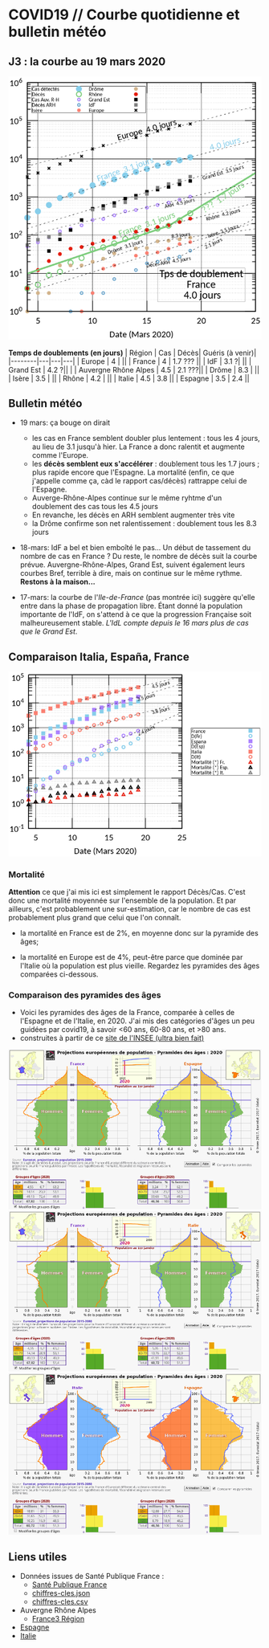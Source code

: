 # COVID19 // Courbe quotidienne et bulletin météo

## J3 : la courbe au 19 mars 2020

![](./covid19.png)

**Temps de doublements (en jours)**
| Région | Cas | Décès| Guéris (à venir)|
|--------|---|---|---|
| Europe | 4 | ||
| France | 4 | 1.7 ??? ||
| IdF    | 3.1 ?| ||
| Grand Est | 4.2 ?|| |
| Auvergne Rhône Alpes | 4.5 | 2.1 ???||
| Drôme | 8.3 | ||
| Isère | 3.5 | ||
| Rhône | 4.2 | ||
| Italie | 4.5 | 3.8 ||
| Espagne | 3.5 | 2.4 ||

## Bulletin météo

* 19 mars: ça bouge on dirait
  * les cas en France semblent doubler plus lentement : tous les 4 jours, au lieu de 3.1 jusqu'à hier. La France a donc ralentit et augmente comme l'Europe.
  * les **décès semblent eux s'accélérer** : doublement tous les 1.7 jours ; plus rapide encore que l'Espagne. La mortalité (enfin, ce que j'appelle comme ça, càd le rapport cas/décès) rattrappe celui de l'Espagne.
  * Auverge-Rhône-Alpes continue sur le même ryhtme d'un doublement des cas tous les 4.5 jours
  * En revanche, les décès en ARH semblent augmenter très vite
  * la Drôme confirme son net ralentissement : doublement tous les 8.3 jours

* 18-mars: IdF a bel et bien emboîté le pas... Un début de tassement du nombre de cas en France ? Du reste, le nombre de décès suit la courbe prévue. Auvergne-Rhône-Alpes, Grand Est, suivent également leurs courbes Bref, terrible à dire, mais on continue sur le même rythme. **Restons à la maison...**

* 17-mars: la courbe de l'*Ile-de-France* (pas montrée ici) suggère qu'elle
  entre dans la phase de propagation libre. Étant donné la population
  importante de l'IdF, on s'attend à ce que la progression Française
  soit malheureusement stable. _L'IdL compte depuis le 16 mars plus de
  cas que le Grand Est_.

<!---

![alt text](./covid19.png?raw=true "Évolution temporelle")
<img src="./covid19.png" width="256" height="256" title="Github Logo">
<img src="./covid19.png" width="50%" title="Github Logo">

--->

## Comparaison Italia, España, France
![alt text](./covid19-pays.png?raw=true "Comparaison entre IT/FR/ESP")

### Mortalité

**Attention** ce que j'ai mis ici est simplement le rapport Décès/Cas. C'est donc une mortalité moyennée sur l'ensemble de la population. Et par ailleurs, c'est probablement une sur-estimation, car le nombre de cas est probablement plus grand que celui que l'on connaît.

* la mortalité en France est de 2%, en moyenne donc sur la pyramide des âges;

* la mortalité en Europe est de 4%, peut-être parce que dominée par
  l'Italie où la population est plus vieille. Regardez les pyramides des âges comparées ci-dessous.

### Comparaison des pyramides des âges
- Voici les pyramides des âges de la France, comparée à celles de l'Espagne et de l'Italie, en 2020. J'ai mis des catégories d'âges un peu guidées par covid19, à savoir <60 ans, 60-80 ans, et >80 ans.
- construites à partir de ce [site de l'INSEE (ultra bien fait)](https://www.insee.fr/fr/statistiques/2418102)

![alt text](./covid19_pyramides_FR_ESP_2020.png?raw=true "France - Espagne 2020")
![alt text](./covid19_pyramides_FR_IT_2020.png?raw=true "France - Italie 2020")
![alt text](./covid19_pyramides_IT_ESP_2020.png?raw=true "Italie - Espagne 2020")

## Liens utiles

* Données issues de Santé Publique France :
  * [Santé Publique France](https://www.santepubliquefrance.fr/maladies-et-traumatismes/maladies-et-infections-respiratoires/infection-a-coronavirus/articles/infection-au-nouveau-coronavirus-sars-cov-2-covid-19-france-et-monde)
  * [chiffres-cles.json](https://github.com/opencovid19-fr/data/raw/master/dist/chiffres-cles.json)
  * [chiffres-cles.csv](https://github.com/opencovid19-fr/data/raw/master/dist/chiffres-cles.csv)
* Auvergne Rhône Alpes
  * [France3 Région](https://france3-regions.francetvinfo.fr/auvergne-rhone-alpes/carte-coronavirus-covid-19-se-trouvent-858-cas-confirmes-auvergne-rhone-alpes-1796941.html)
* [Espagne](https://covid19.isciii.es)
* [Italie](http://www.salute.gov.it/portale/news/p3_2_1_1_1.jsp?lingua=italiano&menu=notizie&p=dalministero&id=4255)



<!---[logo]: https://github.com/adam-p/markdown-here/raw/master/src/common/images/icon48.png "Logo Title Text 2"
[./covid19.png]--->
